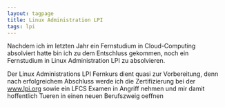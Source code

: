 ```yaml
---
layout: tagpage
title: Linux Administration LPI
tags: lpi
---
```


Nachdem ich im letzten Jahr ein Fernstudium in Cloud-Computing absolviert hatte bin ich zu dem Entschluss gekommen, noch ein Fernstudium in Linux Administration LPI zu absolvieren.

Der Linux Administrations LPI Fernkurs dient quasi zur Vorbereitung, denn nach erfolgreichem Abschluss werde ich die Zertifizierung bei der
www.lpi.org sowie ein LFCS Examen in Angriff nehmen und mir damit hoffentlich Tueren in einen neuen Berufszweig oeffnen
